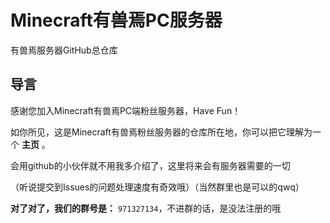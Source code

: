 # Minecraft有兽焉PC服务器
有兽焉服务器GitHub总仓库
## 导言

感谢您加入Minecraft有兽焉PC端粉丝服务器，Have Fun！

如你所见，这是Minecraft有兽焉粉丝服务器的仓库所在地，你可以把它理解为一个 **主页** 。

会用github的小伙伴就不用我多介绍了，这里将来会有服务器需要的一切

（听说提交到Issues的问题处理速度有奇效哦）（当然群里也是可以的qwq）

 **对了对了，我们的群号是：** `971327134`，不进群的话，是没法注册的哦
